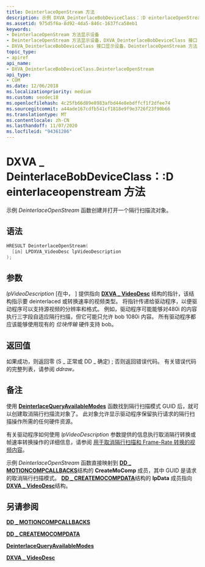 ```yaml
---
title: DeinterlaceOpenStream 方法
description: 示例 DXVA_DeinterlaceBobDeviceClass：:D einterlaceOpenStream 函数创建并打开一个隔行扫描流对象。
ms.assetid: 975d5f6a-8d92-4da5-846c-1637fca58eb1
keywords:
- DeinterlaceOpenStream 方法显示设备
- DeinterlaceOpenStream 方法显示设备，DXVA_DeinterlaceBobDeviceClass 接口
- DXVA_DeinterlaceBobDeviceClass 接口显示设备，DeinterlaceOpenStream 方法
topic_type:
- apiref
api_name:
- DXVA_DeinterlaceBobDeviceClass.DeinterlaceOpenStream
api_type:
- COM
ms.date: 12/06/2018
ms.localizationpriority: medium
ms.custom: seodec18
ms.openlocfilehash: 4c25fb66d89e8983afbd44e8ebdffcf1f2dfee74
ms.sourcegitcommit: a44ade167cdfb541cf1818e9f9e3726f23f90b66
ms.translationtype: MT
ms.contentlocale: zh-CN
ms.lasthandoff: 11/07/2020
ms.locfileid: "94361286"
---
```

# <a name="dxva_deinterlacebobdeviceclassdeinterlaceopenstream-method"></a>DXVA \_ DeinterlaceBobDeviceClass：:D einterlaceopenstream 方法


示例 *DeinterlaceOpenStream* 函数创建并打开一个隔行扫描流对象。

<a name="syntax"></a>语法
------

```cpp
HRESULT DeinterlaceOpenStream(
  [in] LPDXVA_VideoDesc lpVideoDescription
);
```

<a name="parameters"></a>参数
----------

*lpVideoDescription* \[在中， \] 提供指向 [**DXVA \_ VideoDesc**](/windows-hardware/drivers/ddi/dxva/ns-dxva-_dxva_videodesc) 结构的指针，该结构指示要 deinterlaced 或转换速率的视频类型。 将指针传递给驱动程序，以便驱动程序可以支持源视频的分辨率和格式。 例如，驱动程序可能能够对480i 的内容执行三字段自适应隔行扫描，但它可能只允许 bob 1080i 内容。 所有驱动程序都应该能够使用现有的 *位块传输* 硬件支持 bob。

<a name="return-value"></a>返回值
------------

如果成功，则返回零 (S \_ 正常或 DD \_ 确定) ; 否则返回错误代码。 有关错误代码的完整列表，请参阅 *ddraw。*

<a name="remarks"></a>备注
-------

使用 [**DeinterlaceQueryAvailableModes**](dxva-deinterlacecontainerdeviceclass-deinterlacequeryavailablemodes.md) 函数找到隔行扫描模式 GUID 后，就可以创建取消隔行扫描流对象了。 此对象允许显示驱动程序保留执行请求的隔行扫描操作所需的任何硬件资源。

有关驱动程序如何使用 *lpVideoDescription* 参数提供的信息执行取消隔行转换或帧速率转换操作的详细信息，请参阅 [用于取消隔行扫描和 Frame-Rate 转换的视频内容](./video-content-for-deinterlace-and-frame-rate-conversion.md)。

示例 *DeinterlaceOpenStream* 函数直接映射到 [**DD \_ MOTIONCOMPCALLBACKS**](/windows/win32/api/ddrawint/ns-ddrawint-dd_motioncompcallbacks)结构的 **CreateMoComp** 成员，其中 GUID 是请求的取消隔行扫描模式。 [**DD \_ CREATEMOCOMPDATA**](/windows/win32/api/ddrawint/ns-ddrawint-dd_createmocompdata)结构的 **lpData** 成员指向 [**DXVA \_ VideoDesc**](/windows-hardware/drivers/ddi/dxva/ns-dxva-_dxva_videodesc)结构。

## <a name="span-idsee_alsospansee-also"></a><span id="see_also"></span>另请参阅


[**DD \_ MOTIONCOMPCALLBACKS**](/windows/win32/api/ddrawint/ns-ddrawint-dd_motioncompcallbacks)

[**DD \_ CREATEMOCOMPDATA**](/windows/win32/api/ddrawint/ns-ddrawint-dd_createmocompdata)

[**DeinterlaceQueryAvailableModes**](dxva-deinterlacecontainerdeviceclass-deinterlacequeryavailablemodes.md)

[**DXVA \_ VideoDesc**](/windows-hardware/drivers/ddi/dxva/ns-dxva-_dxva_videodesc)

